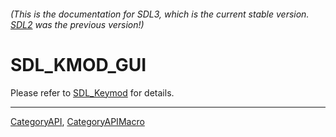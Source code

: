 ###### (This is the documentation for SDL3, which is the current stable version. [SDL2](https://wiki.libsdl.org/SDL2/) was the previous version!)
# SDL_KMOD_GUI

Please refer to [SDL_Keymod](SDL_Keymod) for details.

----
[CategoryAPI](CategoryAPI), [CategoryAPIMacro](CategoryAPIMacro)

